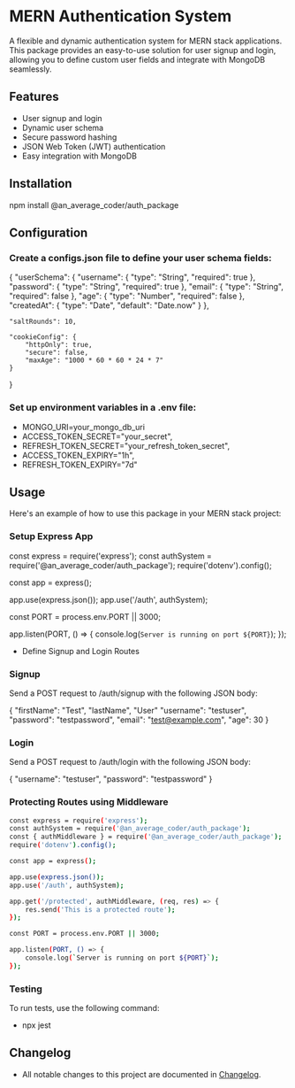 # MERN Authentication System

A flexible and dynamic authentication system for MERN stack applications. This package provides an easy-to-use solution for user signup and login, allowing you to define custom user fields and integrate with MongoDB seamlessly.

## Features

- User signup and login
- Dynamic user schema
- Secure password hashing
- JSON Web Token (JWT) authentication
- Easy integration with MongoDB

## Installation

npm install @an_average_coder/auth_package

## Configuration

### Create a configs.json file to define your user schema fields:

{
"userSchema": {
"username": { "type": "String", "required": true },
"password": { "type": "String", "required": true },
"email": { "type": "String", "required": false },
"age": { "type": "Number", "required": false },
"createdAt": { "type": "Date", "default": "Date.now" }
},

    "saltRounds": 10,

    "cookieConfig": {
        "httpOnly": true,
        "secure": false,
        "maxAge": "1000 * 60 * 60 * 24 * 7"
    }

}

### Set up environment variables in a .env file:

- MONGO_URI=your_mongo_db_uri
- ACCESS_TOKEN_SECRET="your_secret",
- REFRESH_TOKEN_SECRET="your_refresh_token_secret",
- ACCESS_TOKEN_EXPIRY="1h",
- REFRESH_TOKEN_EXPIRY="7d"

## Usage

Here's an example of how to use this package in your MERN stack project:

### Setup Express App

const express = require('express');
const authSystem = require('@an_average_coder/auth_package');
require('dotenv').config();

const app = express();

app.use(express.json());
app.use('/auth', authSystem);

const PORT = process.env.PORT || 3000;

app.listen(PORT, () => {
console.log(`Server is running on port ${PORT}`);
});

- Define Signup and Login Routes

### Signup

Send a POST request to /auth/signup with the following JSON body:

{
"firstName": "Test",
"lastName", "User"
"username": "testuser",
"password": "testpassword",
"email": "test@example.com",
"age": 30
}

### Login

Send a POST request to /auth/login with the following JSON body:

{
"username": "testuser",
"password": "testpassword"
}

### Protecting Routes using Middleware

```bash
const express = require('express');
const authSystem = require('@an_average_coder/auth_package');
const { authMiddleware } = require('@an_average_coder/auth_package');
require('dotenv').config();

const app = express();

app.use(express.json());
app.use('/auth', authSystem);

app.get('/protected', authMiddleware, (req, res) => {
    res.send('This is a protected route');
});

const PORT = process.env.PORT || 3000;

app.listen(PORT, () => {
    console.log(`Server is running on port ${PORT}`);
});

```

### Testing

To run tests, use the following command:

- npx jest

## Changelog

- All notable changes to this project are documented in [Changelog](./CHANGELOG.md).
